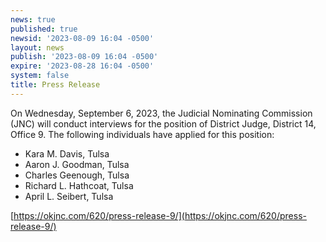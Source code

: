 ```yaml
---
news: true
published: true
newsid: '2023-08-09 16:04 -0500'
layout: news
publish: '2023-08-09 16:04 -0500'
expire: '2023-08-28 16:04 -0500'
system: false
title: Press Release
---
```

On Wednesday, September 6, 2023, the Judicial Nominating Commission (JNC) will conduct interviews for the position of District Judge, District 14, Office 9. The following individuals have applied for this position:

- Kara M. Davis, Tulsa
- Aaron J. Goodman, Tulsa
- Charles Geenough, Tulsa
- Richard L. Hathcoat, Tulsa
- April L. Seibert, Tulsa

[https://okjnc.com/620/press-release-9/](https://okjnc.com/620/press-release-9/)
